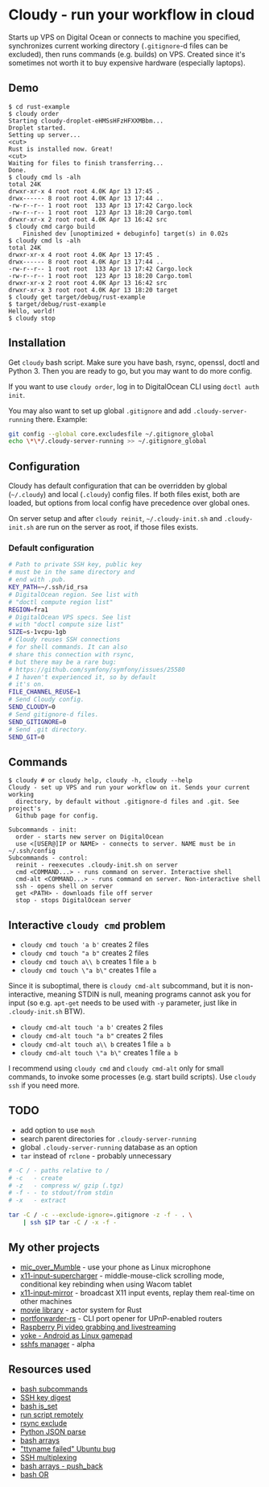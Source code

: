 # Cloudy - run your workflow in cloud

Starts up VPS on Digital Ocean or connects to machine you specified, synchronizes current working
directory (`.gitignore`-d files can be excluded), then runs commands (e.g. builds) on VPS.
Created since it's sometimes not worth it to buy expensive hardware (especially laptops).

## Demo

```text
$ cd rust-example
$ cloudy order
Starting cloudy-droplet-eHMSsHFzHFXXMBbm...
Droplet started.
Setting up server...
<cut>
Rust is installed now. Great!
<cut>
Waiting for files to finish transferring...
Done.
$ cloudy cmd ls -alh
total 24K
drwxr-xr-x 4 root root 4.0K Apr 13 17:45 .
drwx------ 8 root root 4.0K Apr 13 17:44 ..
-rw-r--r-- 1 root root  133 Apr 13 17:42 Cargo.lock
-rw-r--r-- 1 root root  123 Apr 13 18:20 Cargo.toml
drwxr-xr-x 2 root root 4.0K Apr 13 16:42 src
$ cloudy cmd cargo build
    Finished dev [unoptimized + debuginfo] target(s) in 0.02s
$ cloudy cmd ls -alh
total 24K
drwxr-xr-x 4 root root 4.0K Apr 13 17:45 .
drwx------ 8 root root 4.0K Apr 13 17:44 ..
-rw-r--r-- 1 root root  133 Apr 13 17:42 Cargo.lock
-rw-r--r-- 1 root root  123 Apr 13 18:20 Cargo.toml
drwxr-xr-x 2 root root 4.0K Apr 13 16:42 src
drwxr-xr-x 3 root root 4.0K Apr 13 18:20 target
$ cloudy get target/debug/rust-example
$ target/debug/rust-example
Hello, world!
$ cloudy stop
```

## Installation

Get `cloudy` bash script. Make sure you have bash, rsync, openssl, doctl and Python 3. Then
you are ready to go, but you may want to do more config.

If you want to use `cloudy order`, log in to DigitalOcean CLI using `doctl auth init`.

You may also want to set up global `.gitignore` and add `.cloudy-server-running` there. Example:

```bash
git config --global core.excludesfile ~/.gitignore_global
echo \*\*/.cloudy-server-running >> ~/.gitignore_global
```

## Configuration

Cloudy has default configuration that can be overridden by global (`~/.cloudy`) and
local (`.cloudy`) config files. If both files exist, both are loaded, but options from local
config have precedence over global ones.

On server setup and after `cloudy reinit`, `~/.cloudy-init.sh` and `.cloudy-init.sh` are run on
the server as root, if those files exists.

### Default configuration

```bash
# Path to private SSH key, public key
# must be in the same directory and
# end with .pub.
KEY_PATH=~/.ssh/id_rsa
# DigitalOcean region. See list with
# "doctl compute region list"
REGION=fra1
# DigitalOcean VPS specs. See list
# with "doctl compute size list"
SIZE=s-1vcpu-1gb
# Cloudy reuses SSH connections
# for shell commands. It can also
# share this connection with rsync,
# but there may be a rare bug:
# https://github.com/symfony/symfony/issues/25580
# I haven't experienced it, so by default
# it's on.
FILE_CHANNEL_REUSE=1
# Send Cloudy config.
SEND_CLOUDY=0
# Send gitignore-d files.
SEND_GITIGNORE=0
# Send .git directory.
SEND_GIT=0
```

## Commands

```text
$ cloudy # or cloudy help, cloudy -h, cloudy --help
Cloudy - set up VPS and run your workflow on it. Sends your current working
  directory, by default without .gitignore-d files and .git. See project's
  Github page for config.

Subcommands - init:
  order - starts new server on DigitalOcean
  use <[USER@]IP or NAME> - connects to server. NAME must be in ~/.ssh/config
Subcommands - control:
  reinit - reexecutes .cloudy-init.sh on server
  cmd <COMMAND...> - runs command on server. Interactive shell
  cmd-alt <COMMAND...> - runs command on server. Non-interactive shell
  ssh - opens shell on server
  get <PATH> - downloads file off server
  stop - stops DigitalOcean server
```

## Interactive `cloudy cmd` problem

- `cloudy cmd touch 'a b'` creates 2 files
- `cloudy cmd touch "a b"` creates 2 files
- `cloudy cmd touch a\\ b` creates 1 file `a b`
- `cloudy cmd touch \"a b\"` creates 1 file `a`

Since it is suboptimal, there is `cloudy cmd-alt` subcommand, but it is non-interactive,
meaning STDIN is null, meaning programs cannot ask you for input (so e.g. `apt-get` needs
to be used with `-y` parameter, just like in `.cloudy-init.sh` BTW).

- `cloudy cmd-alt touch 'a b'` creates 2 files
- `cloudy cmd-alt touch "a b"` creates 2 files
- `cloudy cmd-alt touch a\\ b` creates 1 file `a b`
- `cloudy cmd-alt touch \"a b\"` creates 1 file `a b`

I recommend using `cloudy cmd` and `cloudy cmd-alt` only for small commands, to invoke some
processes (e.g. start build scripts). Use `cloudy ssh` if you need more.

## TODO

- add option to use `mosh`
- search parent directories for `.cloudy-server-running`
- global `.cloudy-server-running` database as an option
- `tar` instead of `rclone` - probably unnecessary

```bash
# -C / - paths relative to /
# -c   - create
# -z   - compress w/ gzip (.tgz)
# -f - - to stdout/from stdin
# -x   - extract

tar -C / -c --exclude-ignore=.gitignore -z -f - . \
    | ssh $IP tar -C / -x -f -
```

## My other projects

- [mic_over_Mumble](https://github.com/pzmarzly/mic_over_mumble) - use your phone as Linux microphone
- [x11-input-supercharger](https://github.com/pzmarzly/x11-input-supercharger) - middle-mouse-click
  scrolling mode, conditional key rebinding when using Wacom tablet
- [x11-input-mirror](https://github.com/pzmarzly/x11-input-mirror) - broadcast X11 input events,
  replay them real-time on other machines
- [movie library](https://github.com/movie-rs/movie) - actor system for Rust
- [portforwarder-rs](https://github.com/pzmarzly/portforwarder-rs) - CLI port opener for
  UPnP-enabled routers
- [Raspberry Pi video grabbing and livestreaming](https://pzmarzly.pl/2018/03/17/raspberry-pi-livestreaming.html)
- [yoke - Android as Linux gamepad](https://github.com/rmst/yoke)
- [sshfs manager](https://github.com/pzmarzly/sshfs-manager) - alpha

## Resources used

- [bash subcommands](https://gist.github.com/waylan/4080362)
- [SSH key digest](https://serverfault.com/a/775193/449626)
- [bash is_set](https://stackoverflow.com/a/46704718/5108318)
- [run script remotely](https://stackoverflow.com/a/2732991/5108318)
- [rsync exclude](https://stackoverflow.com/a/15373763/5108318)
- [Python JSON parse](https://stackoverflow.com/a/8400375/5108318)
- [bash arrays](https://stackoverflow.com/a/19122890/5108318)
- ["ttyname failed" Ubuntu bug](https://superuser.com/a/1160074/620906)
- [SSH multiplexing](https://stackoverflow.com/a/20410383/5108318)
- [bash arrays - push_back](https://stackoverflow.com/a/1951523/5108318)
- [bash OR](https://stackoverflow.com/a/8972266/5108318)
